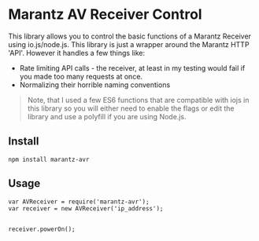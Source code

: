 # Marantz AV Receiver Control
This library allows you to control the basic functions of a Marantz Receiver using io.js/node.js. This library is just a wrapper around the Marantz HTTP 'API'. However it handles a few things like:

* Rate limiting API calls - the receiver, at least in my testing would fail if you made too many requests at once.
* Normalizing their horrible naming conventions

> Note, that I used a few ES6 functions that are compatible with iojs in this library so you will either need to enable the flags or edit the library and use a polyfill if you are using Node.js.


## Install

```
npm install marantz-avr
```

## Usage

```
var AVReceiver = require('marantz-avr');
var receiver = new AVReceiver('ip_address');


receiver.powerOn();
```


